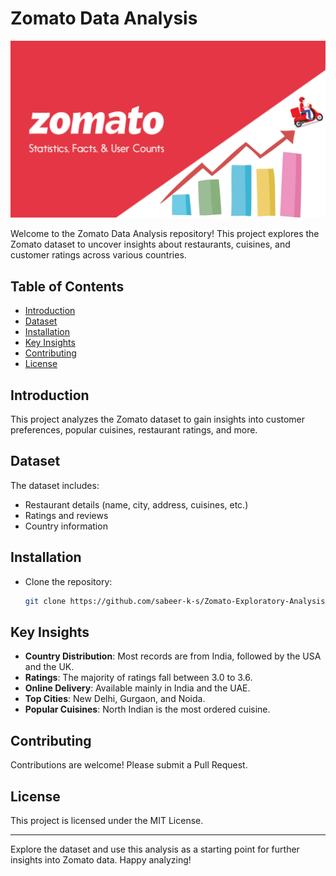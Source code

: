 # Zomato Data Analysis
![Project Overview](zomato_cover.png)

Welcome to the Zomato Data Analysis repository! This project explores the Zomato dataset to uncover insights about restaurants, cuisines, and customer ratings across various countries.

## Table of Contents

- [Introduction](#introduction)
- [Dataset](#dataset)
- [Installation](#installation)
- [Key Insights](#key-insights)
- [Contributing](#contributing)
- [License](#license)

## Introduction

This project analyzes the Zomato dataset to gain insights into customer preferences, popular cuisines, restaurant ratings, and more.

## Dataset

The dataset includes:
- Restaurant details (name, city, address, cuisines, etc.)
- Ratings and reviews
- Country information

## Installation

- Clone the repository:
   ```sh
   git clone https://github.com/sabeer-k-s/Zomato-Exploratory-Analysis.git
   ```

## Key Insights

- **Country Distribution**: Most records are from India, followed by the USA and the UK.
- **Ratings**: The majority of ratings fall between 3.0 to 3.6.
- **Online Delivery**: Available mainly in India and the UAE.
- **Top Cities**: New Delhi, Gurgaon, and Noida.
- **Popular Cuisines**: North Indian is the most ordered cuisine.

## Contributing

Contributions are welcome! Please submit a Pull Request.

## License

This project is licensed under the MIT License.

---

Explore the dataset and use this analysis as a starting point for further insights into Zomato data. Happy analyzing!
